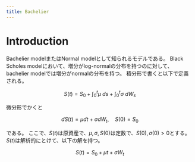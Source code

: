 ```yaml
---
title: Bachelier
---
```


# Introduction
Bachelier modelまたはNormal modelとして知られるモデルである。
Black Scholes modelにおいて、増分がlog-normalの分布を持つのに対して、bachelier modelでは増分がnormalの分布を持つ。
積分形で書くと以下で定義される。

$$
\begin{equation}
    S(t) = S_{0}
        + \int_{0}^{t} \mu \ ds 
        + \int_{0}^{t} \sigma \ dW_{s}
    \label{bachelier_model_integral_form}
\end{equation}
$$

微分形でかくと

$$
\begin{equation}
    d S(t) = \mu dt + \sigma dW_{t},
    \quad
    S(0) = S_{0}
    \label{bacelier_model_differential_form}
\end{equation}
$$

である。
ここで、$S(t)$は原資産で、$\mu, \sigma, S(0)$は定数で、$S(0), \sigma(0) > 0$とする。
$S(t)$は解析的にとけて、以下の解を持つ。

$$
    S(t) = 
        S_{0} + \mu t + \sigma W_{t}
$$
